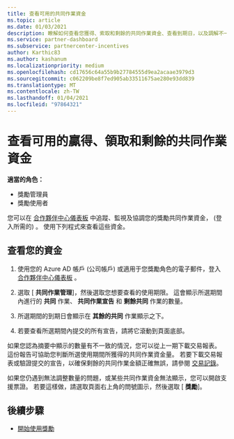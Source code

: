 ```yaml
---
title: 查看可用的共同作業資金
ms.topic: article
ms.date: 01/03/2021
description: 瞭解如何查看您獲得、索取和剩餘的共同作業資金、查看到期日，以及調解不一致的金額。
ms.service: partner-dashboard
ms.subservice: partnercenter-incentives
author: Karthic83
ms.author: kashanum
ms.localizationpriority: medium
ms.openlocfilehash: cd17656c64a55b9b27784555d9ea2acaae3979d3
ms.sourcegitcommit: c062209be8f7ed905ab33511675ae280e93dd839
ms.translationtype: MT
ms.contentlocale: zh-TW
ms.lasthandoff: 01/04/2021
ms.locfileid: "97864321"
---
```

# <a name="view-available-earned-claimed-and-remaining-co-op-funds"></a>查看可用的贏得、領取和剩餘的共同作業資金

**適當的角色：**

- 獎勵管理員
- 獎勵使用者

您可以在 [合作夥伴中心儀表板](https://partner.microsoft.com/dashboard/) 中追蹤、監視及協調您的獎勵共同作業資金， (登入所需的) 。 使用下列程式來查看這些資金。

## <a name="view-your-funds"></a>查看您的資金

1. 使用您的 Azure AD 帳戶 (公司帳戶) 或適用于您獎勵角色的電子郵件，登入 [合作夥伴中心儀表板](https://partner.microsoft.com/dashboard/) 。

2. 選取 [ **共同作業管理**]，然後選取您想要查看的使用期限。 這會顯示所選期間內進行的 **共同** 作業、 **共同作業宣告** 和 **剩餘共同** 作業的數量。

3. 所選期間的到期日會顯示在 **其餘的共同** 作業顯示之下。  

4. 若要查看所選期間內提交的所有宣告，請將它滾動到頁面底部。

如果您認為摘要中顯示的數量有不一致的情況，您可以從上一期下載交易報表。 這份報告可協助您判斷所選使用期間所獲得的共同作業資金量。 若要下載交易報表或驗證提交的宣告，以確保剩餘的共同作業金額正確無誤，請參閱 [交易記錄](/partner-center/payout-statement#transaction-history)。

如果您仍遇到無法調整數量的問題，或某些共同作業資金無法顯示，您可以開啟支援票證。 若要這樣做，請選取頁面右上角的問號圖示，然後選取 [ **獎勵**]。

## <a name="next-steps"></a>後續步驟

- [開始使用獎勵](incentives-get-started-intro.md)
